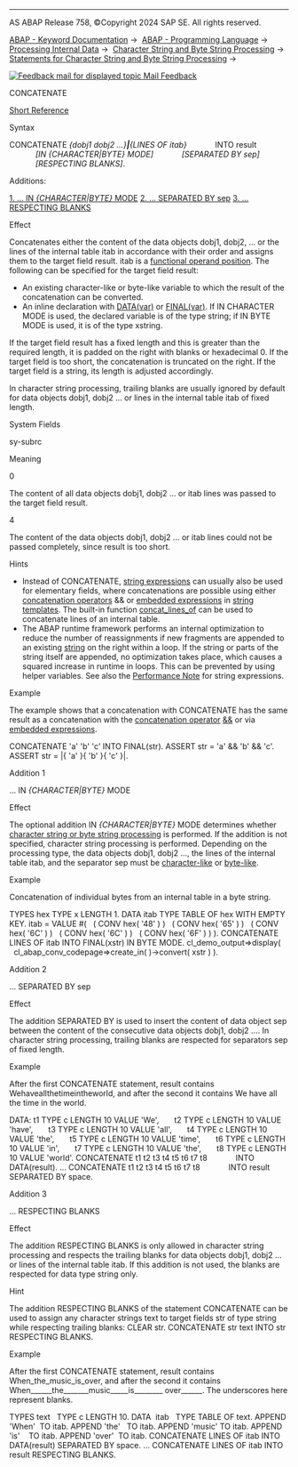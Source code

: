   

* * *

AS ABAP Release 758, ©Copyright 2024 SAP SE. All rights reserved.

[ABAP - Keyword Documentation](https://help.sap.com/doc/abapdocu_latest_index_htm/latest/en-US/abenabap.htm) →  [ABAP - Programming Language](https://help.sap.com/doc/abapdocu_latest_index_htm/latest/en-US/abenabap_reference.htm) →  [Processing Internal Data](https://help.sap.com/doc/abapdocu_latest_index_htm/latest/en-US/abenabap_data_working.htm) →  [Character String and Byte String Processing](https://help.sap.com/doc/abapdocu_latest_index_htm/latest/en-US/abenabap_data_string.htm) →  [Statements for Character String and Byte String Processing](https://help.sap.com/doc/abapdocu_latest_index_htm/latest/en-US/abenstring_processing_statements.htm) → 

 [![](Mail.gif?object=Mail.gif "Feedback mail for displayed topic") Mail Feedback](mailto:f1_help@sap.com?subject=Feedback%20on%20ABAP%20Documentation&body=Document:%20CONCATENATE%2C%20ABAPCONCATENATE%2C%20758%0D%0A%0D%0AError:%0D%0A%0D%0A%0D%0A%0D%0ASuggestion%20for%20improvement:)

CONCATENATE

[Short Reference](https://help.sap.com/doc/abapdocu_latest_index_htm/latest/en-US/abapconcatenate_shortref.htm)

Syntax

CONCATENATE *{*dobj1 dobj2 ...*}**|**{*LINES OF itab*}*
            INTO result
            *\[*IN *{*CHARACTER*|*BYTE*}* MODE*\]*
            *\[*SEPARATED BY sep*\]*
            *\[*RESPECTING BLANKS*\]*.

Additions:

[1\. ... IN *{*CHARACTER*|*BYTE*}* MODE](#!ABAP_ADDITION_1@1@)
[2\. ... SEPARATED BY sep](#!ABAP_ADDITION_2@2@)
[3\. ... RESPECTING BLANKS](#!ABAP_ADDITION_3@3@)

Effect

Concatenates either the content of the data objects dobj1, dobj2, ... or the lines of the internal table itab in accordance with their order and assigns them to the target field result. itab is a [functional operand position](https://help.sap.com/doc/abapdocu_latest_index_htm/latest/en-US/abenfunctional_position_glosry.htm "Glossary Entry"). The following can be specified for the target field result:

-   An existing character-like or byte-like variable to which the result of the concatenation can be converted.
-   An inline declaration with [DATA(var)](https://help.sap.com/doc/abapdocu_latest_index_htm/latest/en-US/abendata_inline.htm) or [FINAL(var)](https://help.sap.com/doc/abapdocu_latest_index_htm/latest/en-US/abenfinal_inline.htm). If IN CHARACTER MODE is used, the declared variable is of the type string; if IN BYTE MODE is used, it is of the type xstring.

If the target field result has a fixed length and this is greater than the required length, it is padded on the right with blanks or hexadecimal 0. If the target field is too short, the concatenation is truncated on the right. If the target field is a string, its length is adjusted accordingly.

In character string processing, trailing blanks are usually ignored by default for data objects dobj1, dobj2 ... or lines in the internal table itab of fixed length.

System Fields

sy-subrc

Meaning

0

The content of all data objects dobj1, dobj2 ... or itab lines was passed to the target field result.

4

The content of the data objects dobj1, dobj2 ... or itab lines could not be passed completely, since result is too short.

Hints

-   Instead of CONCATENATE, [string expressions](https://help.sap.com/doc/abapdocu_latest_index_htm/latest/en-US/abapcompute_string.htm) can usually also be used for elementary fields, where concatenations are possible using either [concatenation operators](https://help.sap.com/doc/abapdocu_latest_index_htm/latest/en-US/abenconcatenation_operator_glosry.htm "Glossary Entry") && or [embedded expressions](https://help.sap.com/doc/abapdocu_latest_index_htm/latest/en-US/abenstring_templates_expressions.htm) in [string templates](https://help.sap.com/doc/abapdocu_latest_index_htm/latest/en-US/abenstring_templates.htm). The built-in function [concat\_lines\_of](https://help.sap.com/doc/abapdocu_latest_index_htm/latest/en-US/abenconcatenation_functions.htm) can be used to concatenate lines of an internal table.
-   The ABAP runtime framework performs an internal optimization to reduce the number of reassignments if new fragments are appended to an existing [string](https://help.sap.com/doc/abapdocu_latest_index_htm/latest/en-US/abenstring_glosry.htm "Glossary Entry") on the right within a loop. If the string or parts of the string itself are appended, no optimization takes place, which causes a squared increase in runtime in loops. This can be prevented by using helper variables. See also the [Performance Note](https://help.sap.com/doc/abapdocu_latest_index_htm/latest/en-US/abenstring_expr_perfo.htm) for string expressions.

Example

The example shows that a concatenation with CONCATENATE has the same result as a concatenation with the [concatenation operator](https://help.sap.com/doc/abapdocu_latest_index_htm/latest/en-US/abenconcatenation_operator_glosry.htm "Glossary Entry") [&&](https://help.sap.com/doc/abapdocu_latest_index_htm/latest/en-US/abenstring_operators.htm) or via [embedded expressions](https://help.sap.com/doc/abapdocu_latest_index_htm/latest/en-US/abenstring_templates_expressions.htm).

CONCATENATE 'a' 'b' 'c' INTO FINAL(str).
ASSERT str = 'a' && 'b' && 'c'.
ASSERT str = |{ 'a' }{ 'b' }{ 'c' }|.

Addition 1   

... IN *{*CHARACTER*|*BYTE*}* MODE

Effect

The optional addition IN *{*CHARACTER*|*BYTE*}* MODE determines whether [character string or byte string processing](https://help.sap.com/doc/abapdocu_latest_index_htm/latest/en-US/abenstring_processing_statements.htm) is performed. If the addition is not specified, character string processing is performed. Depending on the processing type, the data objects dobj1, dobj2 ..., the lines of the internal table itab, and the separator sep must be [character-like](https://help.sap.com/doc/abapdocu_latest_index_htm/latest/en-US/abencharlike_data_object_glosry.htm "Glossary Entry") or [byte-like](https://help.sap.com/doc/abapdocu_latest_index_htm/latest/en-US/abenbyte_like_data_object_glosry.htm "Glossary Entry").

Example

Concatenation of individual bytes from an internal table in a byte string.

TYPES hex TYPE x LENGTH 1.
DATA itab TYPE TABLE OF hex WITH EMPTY KEY.
itab = VALUE #(
  ( CONV hex( '48' ) )
  ( CONV hex( '65' ) )
  ( CONV hex( '6C' ) )
  ( CONV hex( '6C' ) )
  ( CONV hex( '6F' ) ) ).
CONCATENATE LINES OF itab INTO FINAL(xstr) IN BYTE MODE.
cl\_demo\_output=>display(
  cl\_abap\_conv\_codepage=>create\_in( )->convert( xstr ) ).

Addition 2   

... SEPARATED BY sep

Effect

The addition SEPARATED BY is used to insert the content of data object sep between the content of the consecutive data objects dobj1, dobj2 .... In character string processing, trailing blanks are respected for separators sep of fixed length.

Example

After the first CONCATENATE statement, result contains Wehaveallthetimeintheworld, and after the second it contains We have all the time in the world.

DATA: t1 TYPE c LENGTH 10 VALUE 'We',
      t2 TYPE c LENGTH 10 VALUE 'have',
      t3 TYPE c LENGTH 10 VALUE 'all',
      t4 TYPE c LENGTH 10 VALUE 'the',
      t5 TYPE c LENGTH 10 VALUE 'time',
      t6 TYPE c LENGTH 10 VALUE 'in',
      t7 TYPE c LENGTH 10 VALUE 'the',
      t8 TYPE c LENGTH 10 VALUE 'world'.
CONCATENATE t1 t2 t3 t4 t5 t6 t7 t8
            INTO DATA(result).
...
CONCATENATE t1 t2 t3 t4 t5 t6 t7 t8
            INTO result SEPARATED BY space.

Addition 3   

... RESPECTING BLANKS

Effect

The addition RESPECTING BLANKS is only allowed in character string processing and respects the trailing blanks for data objects dobj1, dobj2 ... or lines of the internal table itab. If this addition is not used, the blanks are respected for data type string only.

Hint

The addition RESPECTING BLANKS of the statement CONCATENATE can be used to assign any character strings text to target fields str of type string while respecting trailing blanks: CLEAR str. CONCATENATE str text INTO str RESPECTING BLANKS.

Example

After the first CONCATENATE statement, result contains When\_the\_music\_is\_over, and after the second it contains When\_\_\_\_\_\_the\_\_\_\_\_\_\_music\_\_\_\_\_is\_\_\_\_\_\_\_\_ over\_\_\_\_\_\_. The underscores here represent blanks.

TYPES text   TYPE c LENGTH 10.
DATA  itab   TYPE TABLE OF text.
APPEND 'When'  TO itab.
APPEND 'the'   TO itab.
APPEND 'music' TO itab.
APPEND 'is'    TO itab.
APPEND 'over'  TO itab.
CONCATENATE LINES OF itab INTO DATA(result) SEPARATED BY space.
...
CONCATENATE LINES OF itab INTO result RESPECTING BLANKS.